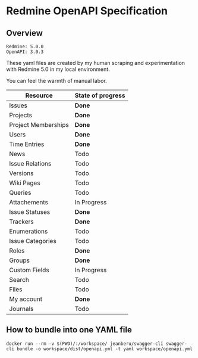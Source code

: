 # Redmine OpenAPI Specification

## Overview

```
Redmine: 5.0.0
OpenAPI: 3.0.3
```

These yaml files are created by my human scraping and experimentation with Redmine 5.0 in my local environment.

You can feel the warmth of manual labor.

| Resource            | State of progress |
| ------------------- | ----------------- |
| Issues              | **Done**          |
| Projects            | **Done**          |
| Project Memberships | **Done**          |
| Users               | **Done**          |
| Time Entries        | **Done**          |
| News                | Todo              |
| Issue Relations     | Todo              |
| Versions            | Todo              |
| Wiki Pages          | Todo              |
| Queries             | Todo              |
| Attachements        | In Progress       |
| Issue Statuses      | **Done**          |
| Trackers            | **Done**          |
| Enumerations        | Todo              |
| Issue Categories    | Todo              |
| Roles               | **Done**          |
| Groups              | **Done**          |
| Custom Fields       | In Progress       |
| Search              | Todo              |
| Files               | Todo              |
| My account          | **Done**          |
| Journals            | Todo              |

## How to bundle into one YAML file

```
docker run --rm -v $(PWD)/:/workspace/ jeanberu/swagger-cli swagger-cli bundle -o workspace/dist/openapi.yml -t yaml workspace/openapi.yml
```
